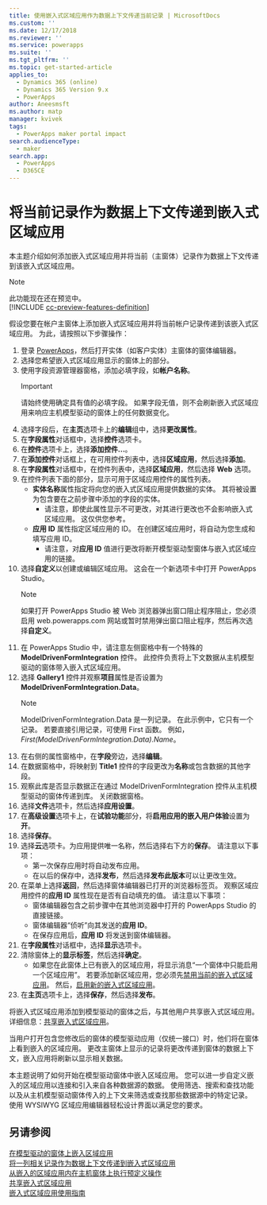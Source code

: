 ```yaml
---
title: 使用嵌入式区域应用作为数据上下文传递当前记录 | MicrosoftDocs
ms.custom: ''
ms.date: 12/17/2018
ms.reviewer: ''
ms.service: powerapps
ms.suite: ''
ms.tgt_pltfrm: ''
ms.topic: get-started-article
applies_to:
  - Dynamics 365 (online)
  - Dynamics 365 Version 9.x
  - PowerApps
author: Aneesmsft
ms.author: matp
manager: kvivek
tags:
  - PowerApps maker portal impact
search.audienceType:
  - maker
search.app:
  - PowerApps
  - D365CE
---
```


# <a name="pass-the-current-record-as-data-context-to-an-embedded-canvas-app"></a>将当前记录作为数据上下文传递到嵌入式区域应用
本主题介绍如何添加嵌入式区域应用并将当前（主窗体）记录作为数据上下文传递到该嵌入式区域应用。

> [!NOTE]
> 此功能现在还在预览中。 <br />
> [!INCLUDE [cc-preview-features-definition](../../includes/cc-preview-features-definition.md)] 

假设您要在帐户主窗体上添加嵌入式区域应用并将当前帐户记录传递到该嵌入式区域应用。 为此，请按照以下步骤操作： 

1.  登录 [PowerApps](https://web.powerapps.com/?utm_source=padocs&utm_medium=linkinadoc&utm_campaign=referralsfromdoc)，然后打开实体（如客户实体）主窗体的窗体编辑器。 
2.  选择您希望嵌入式区域应用显示的窗体上的部分。
3.  使用字段资源管理器窗格，添加必填字段，如**帐户名称**。
      > [!IMPORTANT]
      > 请始终使用确定具有值的必填字段。 如果字段无值，则不会刷新嵌入式区域应用来响应主机模型驱动的窗体上的任何数据变化。
4.  选择字段后，在**主页**选项卡上的**编辑**组中，选择**更改属性**。
5.  在**字段属性**对话框中，选择**控件**选项卡。
6.  在**控件**选项卡上，选择**添加控件...**。
7.  在**添加控件**对话框上，在可用控件列表中，选择**区域应用**，然后选择**添加**。
8.  在**字段属性**对话框中，在控件列表中，选择**区域应用**，然后选择 **Web** 选项。
9.  在控件列表下面的部分，显示可用于区域应用控件的属性列表。
     - **实体名称**属性指定将向您的嵌入式区域应用提供数据的实体。 其将被设置为包含要在之前步骤中添加的字段的实体。
         - 请注意，即使此属性显示不可更改，对其进行更改也不会影响嵌入式区域应用。 这仅供您参考。
     - **应用 ID** 属性指定区域应用的 ID。 在创建区域应用时，将自动为您生成和填写应用 ID。
         - 请注意，对**应用 ID** 值进行更改将断开模型驱动型窗体与嵌入式区域应用的链接。
10. 选择**自定义**以创建或编辑区域应用。 这会在一个新选项卡中打开 PowerApps Studio。
       > [!NOTE]
       > 如果打开 PowerApps Studio 被 Web 浏览器弹出窗口阻止程序阻止，您必须启用 web.powerapps.com 网站或暂时禁用弹出窗口阻止程序，然后再次选择**自定义**。
11. 在 PowerApps Studio 中，请注意左侧窗格中有一个特殊的 **ModelDrivenFormIntegration** 控件。 此控件负责将上下文数据从主机模型驱动的窗体带入嵌入式区域应用。
12. 选择 **Gallery1** 控件并观察**项目**属性是否设置为 **ModelDrivenFormIntegration.Data**。
      > [!NOTE]
      > ModelDrivenFormIntegration.Data 是一列记录。 在此示例中，它只有一个记录。 若要直接引用记录，可使用 First 函数。 例如，*First(ModelDrivenFormIntegration.Data).Name*。
13. 在右侧的属性窗格中，在**字段**旁边，选择**编辑**。
14. 在数据窗格中，将映射到 **Title1** 控件的字段更改为**名称**或包含数据的其他字段。
15. 观察此库是否显示数据正在通过 ModelDrivenFormIntegration 控件从主机模型驱动的窗体传递到库。 关闭数据窗格。
16. 选择**文件**选项卡，然后选择**应用设置**。
17. 在**高级设置**选项卡上，在**试验功能**部分，将**启用应用的嵌入用户体验**设置为**开**。
18. 选择**保存**。 
19. 选择**云**选项卡。为应用提供唯一名称，然后选择右下方的**保存**。 请注意以下事项： 
    -  第一次保存应用时将自动发布应用。
      -  在以后的保存中，选择**发布**，然后选择**发布此版本**可以让更改生效。
20. 在菜单上选择**返回**，然后选择窗体编辑器已打开的浏览器标签页。 观察区域应用控件的**应用 ID** 属性现在是否有自动填充的值。 请注意以下事项： 
    -   窗体编辑器包含之前步骤中在其他浏览器中打开的 PowerApps Studio 的直接链接。
    -   窗体编辑器“侦听”向其发送的**应用 ID**。
    -   在保存应用后，**应用 ID** 将发送到窗体编辑器。
21. 在**字段属性**对话框中，选择**显示**选项卡。
22. 清除窗体上的**显示标签**，然后选择**确定**。
    -   如果您在此窗体上已有嵌入的区域应用，将显示消息“一个窗体中只能启用一个区域应用”。 若要添加新区域应用，您必须先[禁用当前的嵌入式区域应用](embedded-canvas-app-guidelines.md#disable-an-embedded-canvas-app)。 然后，[启用新的嵌入式区域应用](embedded-canvas-app-guidelines.md#enable-an-embedded-canvas-app)。
23. 在**主页**选项卡上，选择**保存**，然后选择**发布**。

将嵌入式区域应用添加到模型驱动的窗体之后，与其他用户共享嵌入式区域应用。 详细信息：[共享嵌入式区域应用](share-embedded-canvas-app.md)。

当用户打开包含您修改后的窗体的模型驱动应用（仅统一接口）时，他们将在窗体上看到嵌入的区域应用。 更改主窗体上显示的记录将更改传递到窗体的数据上下文，嵌入应用将刷新以显示相关数据。

本主题说明了如何开始在模型驱动窗体中嵌入区域应用。 您可以进一步自定义嵌入的区域应用以连接和引入来自各种数据源的数据。 使用筛选、搜索和查找功能以及从主机模型驱动窗体传入的上下文来筛选或查找那些数据源中的特定记录。 使用 WYSIWYG 区域应用编辑器轻松设计界面以满足您的要求。

## <a name="see-also"></a>另请参阅
[在模型驱动的窗体上嵌入区域应用](embed-canvas-app-in-form.md) <br />
[将一列相关记录作为数据上下文传递到嵌入式区域应用](pass-related-embedded-canvas-app.md) <br />
[从嵌入的区域应用内在主机窗体上执行预定义操作](embedded-canvas-app-actions.md) <br />
[共享嵌入式区域应用](share-embedded-canvas-app.md) <br />
[嵌入式区域应用使用指南](embedded-canvas-app-guidelines.md)
